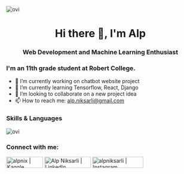 <img src="https://github-readme-stats.vercel.app/api/top-langs?username=alpnix&show_icons=true&locale=en&layout=compact&theme=chartreuse-dark" alt="ovi" />

<h1 align="center" style="text-align:center">Hi there 👋, I'm Alp</h1>
<h3 align="center" style="text-align:center">Web Development and Machine Learning Enthusiast</h3>


### I'm an 11th grade student at Robert College.

- 🔭 I’m currently working on chatbot website project
- 🌱 I’m currently learning Tensorflow, React, Django
- 👯 I’m looking to collaborate on a new project idea
- 📫 How to reach me: [alp.niksarli@gmail.com](mailto:alp.niksarli@gmail.com)


### Skills & Languages 



<img src="https://github-readme-stats.vercel.app/api/top-langs?username=alpnix&show_icons=true&locale=en&layout=compact&theme=chartreuse-dark" alt="ovi" />


### Connect with me:

[<img alt="alpnix | Kaggle" height="30px" width="98px" src="https://img.shields.io/badge/Kaggle-20BEFF?style=for-the-badge&logo=Kaggle&logoColor=white" />](https://www.kaggle.com/alpniksarli)
[<img alt="Alp Niksarli | LinkedIn" height="30px" width="124px" src="https://img.shields.io/badge/LinkedIn-0077B5?style=for-the-badge&logo=linkedin&logoColor=white" />](https://www.linkedin.com/in/alpniksarli/)
[<img alt="alpniksarli | Instagram" height="30px" width="137px" src="https://img.shields.io/badge/Instagram-E4405F?style=for-the-badge&logo=instagram&logoColor=white" />](https://www.instagram.com/alpniksarli)
